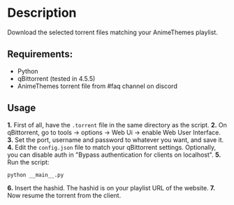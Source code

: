 # Description
Download the selected torrent files matching your AnimeThemes playlist.

## **Requirements:**
* Python
* qBittorrent (tested in 4.5.5)
* AnimeThemes torrent file from #faq channel on discord

## Usage
**1.** First of all, have the `.torrent` file in the same directory as the script.
**2.** On qBittorrent, go to tools -> options -> Web Ui -> enable Web User Interface.
**3.** Set the port, username and password to whatever you want, and save it.
**4.** Edit the `config.json` file to match your qBittorrent settings. Optionally, you can disable auth in "Bypass authentication for clients on localhost".
**5.** Run the script:

```
python __main__.py
```

**6.** Insert the hashid. The hashid is on your playlist URL of the website.
**7.** Now resume the torrent from the client.